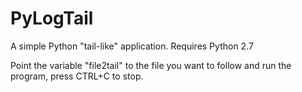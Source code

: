 # PyLogTail

A simple Python "tail-like" application. Requires Python 2.7

Point the variable "file2tail" to the file you want to follow and run the program, press CTRL+C to stop.
